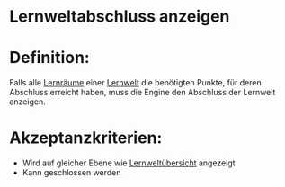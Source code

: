 # Lernweltabschluss anzeigen


# Definition:

Falls alle [Lernräume](Lernraum-GE.md) einer [Lernwelt](Lernwelt-GE.md) die benötigten Punkte, für deren Abschluss 
erreicht haben, muss die Engine den Abschluss der Lernwelt anzeigen.


# Akzeptanzkriterien:
- Wird auf gleicher Ebene wie [Lernweltübersicht](EWE0024.md) angezeigt
- Kann geschlossen werden
